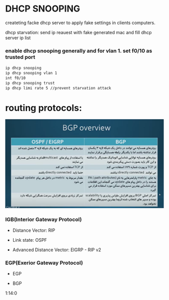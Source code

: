 # DHCP SNOOPING

createting facke dhcp server to apply fake settings in clients computers.

dhcp starvation: send ip reauest with fake generated mac and fill dhcp server ip list 

### enable dhcp snooping generally and for vlan 1. set f0/10 as trusted port

```
ip dhcp snooping
ip dhcp snooping vlan 1
int f0/10
ip dhcp snooping trust
ip dhcp limi rate 5 //prevent starvation attack
```

# routing protocols:

<a href="link"><img src="https://github.com/amin-amani/CCNA/blob/main/200-301-Tra2210_14/ospfvsEIGRP.PNG" alt="CCNA ||" width="700"/></a>

### IGB(Interior Gateway Protocol)

* Distance Vector: RIP

* Link state: OSPF

* Advanced Distance Vector: EIGRP - RIP v2

### EGP(Exerior Gateway Protocol)

* EGP

* BGP


1:14:0
